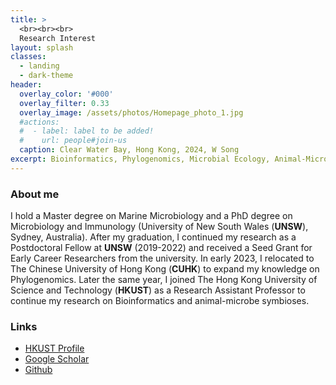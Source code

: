```yaml
---
title: >
  <br><br><br>
  Research Interest
layout: splash
classes:
  - landing
  - dark-theme
header:
  overlay_color: '#000'
  overlay_filter: 0.33
  overlay_image: /assets/photos/Homepage_photo_1.jpg
  #actions:
  #  - label: label to be added!
  #    url: people#join-us
  caption: Clear Water Bay, Hong Kong, 2024, W Song
excerpt: Bioinformatics, Phylogenomics, Microbial Ecology, Animal-Microbe Symbioses
---
```


### About me

I hold a Master degree on Marine Microbiology and a PhD degree on Microbiology and Immunology (University of New South Wales (**UNSW**), Sydney, Australia). 
After my graduation, I continued my research as a Postdoctoral Fellow at **UNSW** (2019-2022) and received a Seed Grant for Early Career Researchers from the university.
In early 2023, I relocated to The Chinese University of Hong Kong (**CUHK**) to expand my knowledge on Phylogenomics. 
Later the same year, I joined The Hong Kong University of Science and Technology (**HKUST**) as a Research Assistant Professor to continue my research on Bioinformatics and animal-microbe symbioses.

### Links

+ [HKUST Profile](https://facultyprofiles.hkust.edu.hk/profiles.php?profile=weizhi-song-ocessongwz)
+ [Google Scholar](http://scholar.google.com/citations?user=4BMYEv8AAAAJ)
+ [Github](https://github.com/songweizhi)
